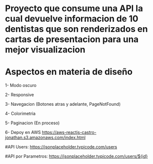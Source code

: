 # Proyecto que consume una API la cual devuelve informacion de 10 dentistas que son renderizados en cartas de presentacion para una mejor visualizacion

# Aspectos en materia de diseño 

1- Modo oscuro

2- Responsive

3- Navegacion (Botones atras y adelante, PageNotFound)

4- Colorimetria

5- Paginacion (En proceso)

6- Depoy en AWS https://aws-reactjs-castro-jonathan.s3.amazonaws.com/index.html


#API Users: https://jsonplaceholder.typicode.com/users


#API por Parametros: https://jsonplaceholder.typicode.com/users/${id}
